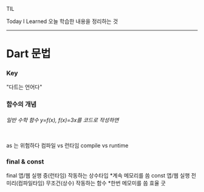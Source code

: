 TIL

Today I Learned
오늘 학습한 내용을 정리하는 것
***

Dart 문법
========

### Key
"다트는 언어다"
### 함수의 개념
###### 일반 수학 함수 y=f(x), f(x)=3x를 코드로 작성하면  
```dart
```

as 는 위험하다
컴파일 vs 런타임
compile vs runtime

### final & const
final 앱/웹 실행 중(런타임) 작동하는 상수타입 *계속 메모리를 씀
const 앱/웹 실행 전 미리(컴파일타임) 무조건(상수) 작동하는 함수 *한번 메모미를 씀 효율 굿
